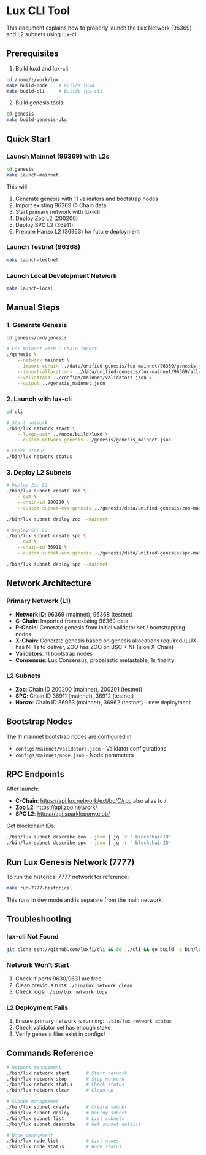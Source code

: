 # Lux CLI Tool

This document explains how to properly launch the Lux Network (96369) and L2 subnets using lux-cli.

## Prerequisites

1. Build luxd and lux-cli:
```bash
cd /home/z/work/lux
make build-node    # Builds luxd
make build-cli     # Builds lux-cli
```

2. Build genesis tools:
```bash
cd genesis
make build-genesis-pkg
```

## Quick Start

### Launch Mainnet (96369) with L2s
```bash
cd genesis
make launch-mainnet
```

This will:
1. Generate genesis with 11 validators and bootstrap nodes
2. Import existing 96369 C-Chain data
3. Start primary network with lux-cli
4. Deploy Zoo L2 (200200)
5. Deploy SPC L2 (36911)
6. Prepare Hanzo L2 (36963) for future deployment

### Launch Testnet (96368)
```bash
make launch-testnet
```

### Launch Local Development Network
```bash
make launch-local
```

## Manual Steps

### 1. Generate Genesis
```bash
cd genesis/cmd/genesis

# For mainnet with C-Chain import
./genesis \
    --network mainnet \
    --import-cchain ../data/unified-genesis/lux-mainnet/96369/genesis.json \
    --import-allocations ../data/unified-genesis/lux-mainnet/96369/allocations_combined.json \
    --validators ../configs/mainnet/validators.json \
    --output ../genesis_mainnet.json
```

### 2. Launch with lux-cli
```bash
cd cli

# Start network
./bin/lux network start \
    --luxgo-path ../node/build/luxd \
    --custom-network-genesis ../genesis/genesis_mainnet.json

# Check status
./bin/lux network status
```

### 3. Deploy L2 Subnets
```bash
# Deploy Zoo L2
./bin/lux subnet create zoo \
    --evm \
    --chain-id 200200 \
    --custom-subnet-evm-genesis ../genesis/data/unified-genesis/zoo-mainnet/200200/genesis.json

./bin/lux subnet deploy zoo --mainnet

# Deploy SPC L2
./bin/lux subnet create spc \
    --evm \
    --chain-id 36911 \
    --custom-subnet-evm-genesis ../genesis/data/unified-genesis/spc-mainnet/36911/genesis.json

./bin/lux subnet deploy spc --mainnet
```

## Network Architecture

### Primary Network (L1)
- **Network ID**: 96369 (mainnet), 96368 (testnet)
- **C-Chain**: Imported from existing 96369 data
- **P-Chain**: Generate genesis from initial validator set / bootstrapping nodes
- **X-Chain**: Generate genesis based on genesis allocations required (LUX has NFTs to deliver, ZOO has ZOO on BSC + NFTs on X-Chain)
- **Validators**: 11 bootstrap nodes
- **Consensus**: Lux Consensus, probalastic metastable, 1s finality

### L2 Subnets
- **Zoo**: Chain ID 200200 (mainnet), 200201 (testnet)
- **SPC**: Chain ID 36911 (mainnet), 36912 (testnet)
- **Hanzo**: Chain ID 36963 (mainnet), 36962 (testnet) - new deployment

## Bootstrap Nodes

The 11 mainnet bootstrap nodes are configured in:
- `configs/mainnet/validators.json` - Validator configurations
- `configs/mainnet/node.json` - Node parameters

## RPC Endpoints

After launch:
- **C-Chain**: https://api.lux.network/ext/bc/C/rpc also alias to /
- **Zoo L2**: https://api.zoo.network/
- **SPC L2**: https://api.sparklepony.club/

Get blockchain IDs:
```bash
./bin/lux subnet describe zoo --json | jq -r '.blockchainID'
./bin/lux subnet describe spc --json | jq -r '.blockchainID'
```

## Run Lux Genesis Network (7777)

To run the historical 7777 network for reference:
```bash
make run-7777-historical
```

This runs in dev mode and is separate from the main network.

## Troubleshooting

### lux-cli Not Found
```bash
git clone ssh://github.com/luxfi/cli && cd ../cli && go build -o bin/lux
```

### Network Won't Start
1. Check if ports 9630/9631 are free
2. Clean previous runs: `./bin/lux network clean`
3. Check logs: `./bin/lux network logs`

### L2 Deployment Fails
1. Ensure primary network is running: `./bin/lux network status`
2. Check validator set has enough stake
3. Verify genesis files exist in configs/

## Commands Reference

```bash
# Network management
./bin/lux network start      # Start network
./bin/lux network stop       # Stop network
./bin/lux network status     # Check status
./bin/lux network clean      # Clean up

# Subnet management
./bin/lux subnet create      # Create subnet
./bin/lux subnet deploy      # Deploy subnet
./bin/lux subnet list        # List subnets
./bin/lux subnet describe    # Get subnet details

# Node management
./bin/lux node list          # List nodes
./bin/lux node status        # Node status
```
